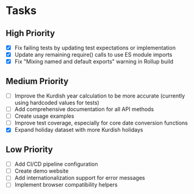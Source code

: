 # Tasks

## High Priority
- [x] Fix failing tests by updating test expectations or implementation
- [x] Update any remaining require() calls to use ES module imports
- [x] Fix "Mixing named and default exports" warning in Rollup build

## Medium Priority
- [ ] Improve the Kurdish year calculation to be more accurate (currently using hardcoded values for tests)
- [ ] Add comprehensive documentation for all API methods
- [ ] Create usage examples
- [ ] Improve test coverage, especially for core date conversion functions
- [x] Expand holiday dataset with more Kurdish holidays

## Low Priority
- [ ] Add CI/CD pipeline configuration
- [ ] Create demo website
- [ ] Add internationalization support for error messages
- [ ] Implement browser compatibility helpers 